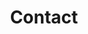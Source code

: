 ---
templateKey: contact-page
title: Contact
name: City Hall
address: 487 Main Street
city_state_zip: Russell Springs, KY 42642
phone: (270) 866-3981
fax: (270) 866-3860
---